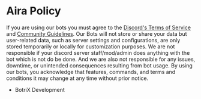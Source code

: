 # Aira Policy

If you are using our bots you must agree to the [Discord's Terms of Service](https://discord.com/terms) and [Community Guidelines](https://discord.com/guidelines). Our Bots will not store or share your data but user-related data, such as server settings and configurations, are only stored temporarily or locally for customization purposes. We are not responsible if your discord server staff/mod/admin does anything with the bot which is not do be done. And we are also not responsible for any issues, downtime, or unintended consequences resulting from bot usage. By using our bots, you acknowledge that features, commands, and terms and conditions it may change at any time without prior notice.

-  BotriX Development
